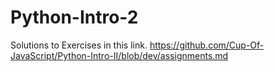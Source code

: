 # Python-Intro-2
Solutions to Exercises in this link. https://github.com/Cup-Of-JavaScript/Python-Intro-II/blob/dev/assignments.md

